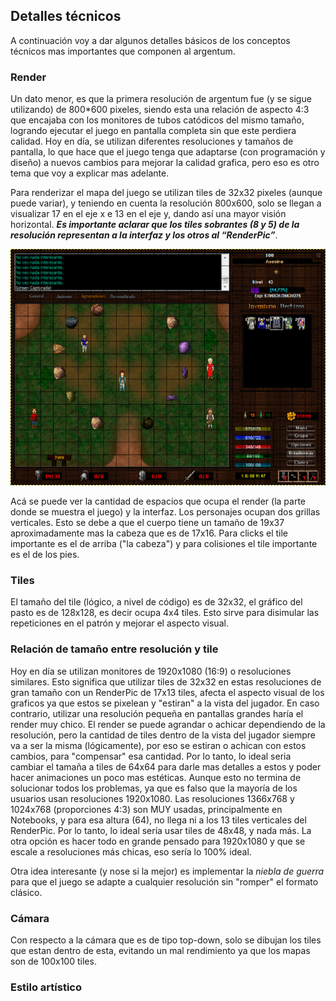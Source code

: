 ## Detalles técnicos

A continuación voy a dar algunos detalles básicos de los conceptos técnicos mas importantes que componen al argentum.

### Render

Un dato menor, es que la primera resolución de argentum fue (y se sigue utilizando) de 800*600 pixeles, siendo esta una relación de aspecto 4:3 que encajaba con los monitores de tubos catódicos del mismo tamaño, logrando ejecutar el juego en pantalla completa sin que este perdiera calidad. Hoy en día, se utilizan diferentes resoluciones y tamaños de pantalla, lo que hace que el juego tenga que adaptarse (con programación y diseño) a nuevos cambios para mejorar la calidad grafica, pero eso es otro tema que voy a explicar mas adelante.

Para renderizar el mapa del juego se utilizan tiles de 32x32 pixeles (aunque puede variar), y teniendo en cuenta la resolución 800x600, solo se llegan a visualizar 17 en el eje x e 13 en el eje y, dando así una mayor visión horizontal. ***Es importante aclarar que los tiles sobrantes (8 y 5) de la resolución representan a la interfaz y los otros al “RenderPic”***.

![](aogrid.png)

Acá se puede ver la cantidad de espacios que ocupa el render (la parte donde se muestra el juego) y la interfaz. Los personajes ocupan dos grillas verticales. Esto se debe a que el cuerpo tiene un tamaño de 19x37 aproximadamente mas la cabeza que es de 17x16. Para clicks el tile importante es el de arriba ("la cabeza") y para colisiones el tile importante es el de los pies.

### Tiles

El tamaño del tile (lógico, a nivel de código) es de 32x32, el gráfico del pasto es de 128x128, es decir ocupa 4x4 tiles. Esto sirve para disimular las repeticiones en el patrón y mejorar el aspecto visual.


### Relación de tamaño entre resolución y tile

Hoy en día se utilizan monitores de 1920x1080 (16:9) o resoluciones similares. Esto significa que utilizar tiles de 32x32 en estas resoluciones de gran tamaño con un RenderPic de 17x13 tiles, afecta el aspecto visual de los graficos ya que estos se pixelean y "estiran" a la vista del jugador. En caso contrario, utilizar una resolución pequeña en pantallas grandes haría el render muy chico. El render se puede agrandar o achicar dependiendo de la resolución, pero la cantidad de tiles dentro de la vista del jugador siempre va a ser la misma (lógicamente), por eso se estiran o achican con estos cambios, para "compensar" esa cantidad. Por lo tanto, lo ideal seria cambiar el tamaña a tiles de 64x64 para darle mas detalles a estos y poder hacer animaciones un poco mas estéticas. Aunque esto no termina de solucionar todos los problemas, ya que es falso que la mayoría de los usuarios usan resoluciones 1920x1080. Las resoluciones 1366x768 y 1024x768 (proporciones 4:3) son MUY usadas, principalmente en Notebooks, y para esa altura (64), no llega ni a los 13 tiles verticales del RenderPic. Por lo tanto, lo ideal sería usar tiles de 48x48, y nada más. La otra opción es hacer todo en grande pensado para 1920x1080 y que se escale a resoluciones más chicas, eso sería lo 100% ideal.

Otra idea interesante (y nose si la mejor) es implementar la *niebla de guerra* para que el juego se adapte a cualquier resolución sin "romper" el formato clásico.

### Cámara

Con respecto a la cámara que es de tipo top-down, solo se dibujan los tiles que estan dentro de esta, evitando un mal rendimiento ya que los mapas son de 100x100 tiles.

### Estilo artístico

